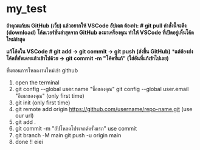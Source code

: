﻿# my_test
**ถ้าคุณแก้บน GitHub (เว็บ) แล้วอยากให้ VSCode อัปเดต ต้องทำ: # git pull คำสั่งนี้จะดึง (download) โค้ดเวอร์ชันล่าสุดจาก GitHub ลงมาเครื่องคุณ ทำให้ VSCode ที่เปิดอยู่เห็นโค้ดใหม่ล่าสุด**

**แก้โค้ดใน VSCode	# git add → git commit → git push (ส่งขึ้น GitHub)**
***แต่ต้องส่งโค้ดที่อัพเดทแล้วเข้าไปด้วย -> git commit -m "โค้ดที่แก้" (ใส่อันที่แก้เข้าไปเลย)**

ขั้นตอนการโหลดงานใหม่เข้า github
1. open the terminal
2.  git config --global user.name "ชื่อของคุณ"
    git config --global user.email "อีเมลของคุณ" (only first time)
3. git init (only first time)
4. git remote add origin https://github.com/username/repo-name.git (use our url)
5. git add .
6. git commit -m "อัปโหลดโปรเจกต์ครั้งแรก" use commit
7.  git branch -M main
    git push -u origin main
8. done !!
eiei
